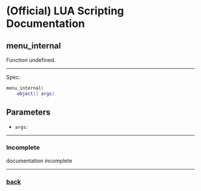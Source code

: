 
# (Official) LUA Scripting Documentation

## menu_internal

Function undefined.

___

Spec:

```lua
menu_internal(
	object[] args)
```

## Parameters

- `args`: 

___

### Incomplete

documentation incomplete

___

### [back](../other)
